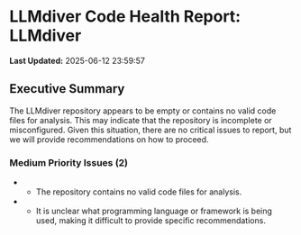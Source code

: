 # LLMdiver Code Health Report: LLMdiver
**Last Updated:** 2025-06-12 23:59:57

## Executive Summary
The LLMdiver repository appears to be empty or contains no valid code files for analysis. This may indicate that the repository is incomplete or misconfigured. Given this situation, there are no critical issues to report, but we will provide recommendations on how to proceed.

### Medium Priority Issues (2)
- - The repository contains no valid code files for analysis.
- - It is unclear what programming language or framework is being used, making it difficult to provide specific recommendations.

